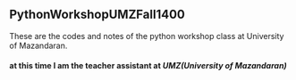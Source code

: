## PythonWorkshopUMZFall1400
These are the codes and notes of the python workshop class at University of Mazandaran.
#### at this time I am the teacher assistant at _UMZ(University of Mazandaran)_
